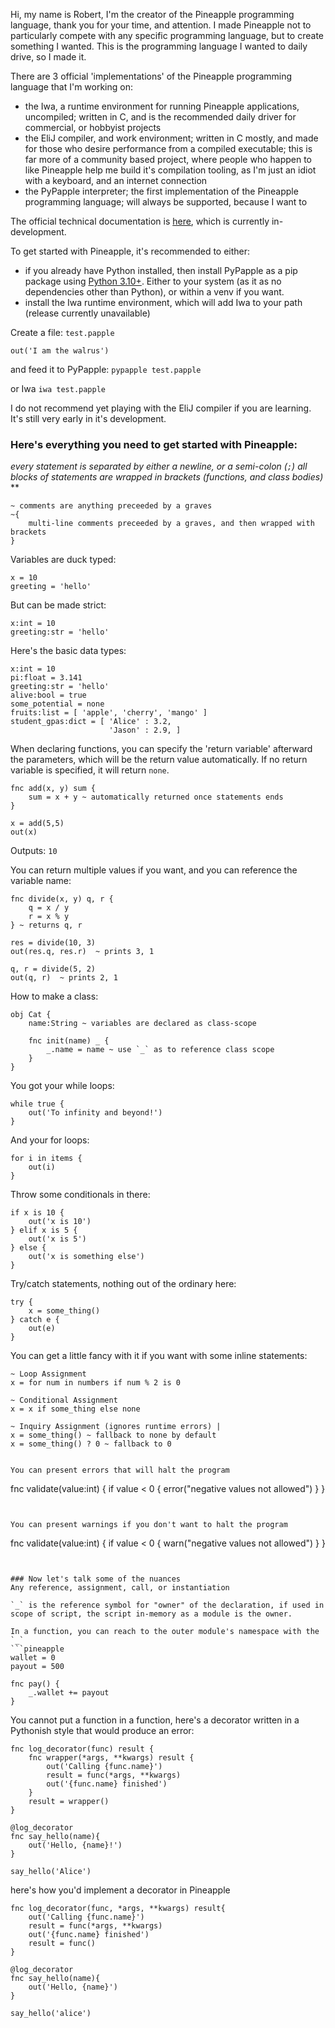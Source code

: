 Hi, my name is Robert, I'm the creator of the Pineapple programming language, thank you for your time, and attention.
I made Pineapple not to particularly compete with any specific programming language, but to create something I wanted. This is the programming language I wanted to daily drive, so I made it.

There are 3 official 'implementations' of the Pineapple programming language that I'm working on:
 - the Iwa, a runtime environment for running Pineapple applications, uncompiled; written in C, and is the recommended daily driver for commercial, or hobbyist projects
 - the EliJ compiler, and work environment; written in C mostly, and made for those who desire performance from a compiled executable; this is far more of a community based project, where people who happen to like Pineapple help me build it's compilation tooling, as I'm just an idiot with a keyboard, and an internet connection
 - the PyPapple interpreter; the first implementation of the Pineapple programming language; will always be supported, because I want to

The official technical documentation is [here](pineapple-lang.github.io/pineapple), which is currently in-development.

To get started with Pineapple, it's recommended to either:
 - if you already have Python installed, then install PyPapple as a pip package using [Python 3.10+](https://www.python.org/downloads/). Either to your system (as it as no dependencies other than Python), or within a venv if you want.
 - install the Iwa runtime environment, which will add Iwa to your path (release currently unavailable)


Create a file:
`test.papple`
```
out('I am the walrus')
```

and feed it to PyPapple:
`pypapple test.papple`

or Iwa
`iwa test.papple`


I do not recommend yet playing with the EliJ compiler if you are learning. It's still very early in it's development.


### Here's everything you need to get started with Pineapple:

*every statement is separated by either a newline, or a semi-colon (`;`)*
*all blocks of statements are wrapped in brackets (functions, and class bodies)*
**

```pineapple
~ comments are anything preceeded by a graves
~{
    multi-line comments preceeded by a graves, and then wrapped with brackets
}
```

Variables are duck typed:
```pineapple
x = 10
greeting = 'hello'
```

But can be made strict:
```pineapple
x:int = 10
greeting:str = 'hello'
```

Here's the basic data types:
```pineapple
x:int = 10
pi:float = 3.141
greeting:str = 'hello'
alive:bool = true
some_potential = none
fruits:list = [ 'apple', 'cherry', 'mango' ]
student_gpas:dict = [ 'Alice' : 3.2,
                      'Jason' : 2.9, ]
```


When declaring functions, you can specify the 'return variable' afterward the parameters, which will be the return value automatically. If no return variable is specified, it will return `none`.
```pineapple
fnc add(x, y) sum {
    sum = x + y ~ automatically returned once statements ends
}

x = add(5,5)
out(x)
```
Outputs: `10`


You can return multiple values if you want, and you can reference the variable name:
```pineapple
fnc divide(x, y) q, r {
    q = x / y
    r = x % y
} ~ returns q, r

res = divide(10, 3)
out(res.q, res.r)  ~ prints 3, 1

q, r = divide(5, 2)
out(q, r)  ~ prints 2, 1
```


How to make a class:
```pineapple
obj Cat {
	name:String ~ variables are declared as class-scope
	
	fnc init(name) _ {
		_.name = name ~ use `_` as to reference class scope
	}
}
```

You got your while loops:
```pineapple
while true {
    out('To infinity and beyond!')
}
```

And your for loops:
```pineapple
for i in items {
    out(i)
}
```

Throw some conditionals in there:
```pineapple
if x is 10 {
	out('x is 10')
} elif x is 5 {
	out('x is 5')
} else {
	out('x is something else')
}
```


Try/catch statements, nothing out of the ordinary here:
```pineapple
try {
	x = some_thing()
} catch e {
	out(e)
}
```


You can get a little fancy with it if you want with some inline statements:
```
~ Loop Assignment
x = for num in numbers if num % 2 is 0

~ Conditional Assignment
x = x if some_thing else none

~ Inquiry Assignment (ignores runtime errors) |
x = some_thing() ~ fallback to none by default
x = some_thing() ? 0 ~ fallback to 0


You can present errors that will halt the program
```
fnc validate(value:int) {
    if value < 0 {
        error("negative values not allowed")
    }
}
```


You can present warnings if you don't want to halt the program
```
fnc validate(value:int) {
    if value < 0 {
        warn("negative values not allowed")
    }
}
```


### Now let's talk some of the nuances
Any reference, assignment, call, or instantiation

`_` is the reference symbol for "owner" of the declaration, if used in scope of script, the script in-memory as a module is the owner.

In a function, you can reach to the outer module's namespace with the `_`
```pineapple
wallet = 0
payout = 500

fnc pay() {
    _.wallet += payout
}
```

You cannot put a function in a function, here's a decorator written in a Pythonish style that would produce an error:
```pineapple
fnc log_decorator(func) result {
    fnc wrapper(*args, **kwargs) result {
        out('Calling {func.name}')
        result = func(*args, **kwargs)
        out('{func.name} finished')
    }
    result = wrapper()
}

@log_decorator
fnc say_hello(name){
    out('Hello, {name}!')
}

say_hello('Alice')
```

here's how you'd implement a decorator in Pineapple
```
fnc log_decorator(func, *args, **kwargs) result{
    out('Calling {func.name}')
    result = func(*args, **kwargs)
    out('{func.name} finished')
    result = func()
}

@log_decorator
fnc say_hello(name){
    out('Hello, {name}')
}

say_hello('alice')
```